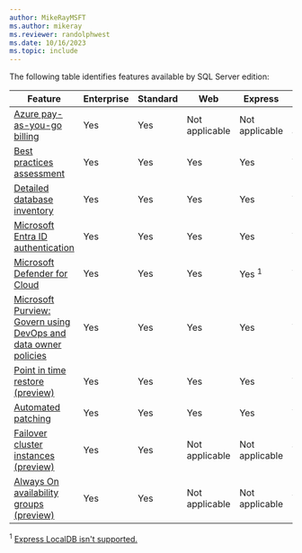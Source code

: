 ```yaml
---
author: MikeRayMSFT
ms.author: mikeray
ms.reviewer: randolphwest
ms.date: 10/16/2023
ms.topic: include
---
```


The following table identifies features available by SQL Server edition:

|Feature | Enterprise | Standard | Web | Express | Developer | Evaluation |
| ---- | ---- | ---- | ---- | ---- | ---- | ---- |
| [Azure pay-as-you-go billing](../manage-configuration.md) | Yes | Yes | Not applicable | Not applicable | Not applicable | Not applicable |
| [Best practices assessment](../assess.md) | Yes | Yes | Yes | Yes | Yes | Yes |
| [Detailed database inventory](../view-databases.md#inventory-databases) | Yes | Yes | Yes | Yes | Yes | Yes |
| [Microsoft Entra ID authentication](../../../relational-databases/security/authentication-access/azure-ad-authentication-sql-server-overview.md) | Yes | Yes | Yes | Yes | Yes | Yes |
| [Microsoft Defender for Cloud](/azure/defender-for-cloud/defender-for-sql-usage) | Yes | Yes | Yes | Yes <sup>1</sup>| Yes | Yes |
| [Microsoft Purview: Govern using DevOps and data owner policies](/azure/purview/tutorial-register-scan-on-premises-sql-server) | Yes | Yes | Yes | Yes | Yes | Yes |
| [Point in time restore (preview)](../point-in-time-restore.md) | Yes | Yes | Yes | Yes | Yes | Yes |
| [Automated patching](../patch.md) | Yes | Yes | Yes | Yes | Yes | Yes |
| [Failover cluster instances (preview)](../support-for-fci.md)| Yes | Yes | Not applicable | Not applicable | Yes | Not applicable |
| [Always On availability groups (preview)](../manage-availability-group.md)| Yes | Yes | Not applicable | Not applicable | Yes | Not applicable |

<sup>1</sup> [Express LocalDB isn't supported.](/azure/purview/register-scan-on-premises-sql-server#supported-capabilities)